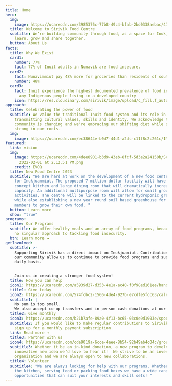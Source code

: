 ```yaml
---
title: Home
hero:
  img:
    image: https://ucarecdn.com/3985376c-77b8-49c4-bfab-2bd0338aebac/47F55329-4337-4D72-AEA0-F86890C36928_1_201_a.jpeg
  title: Welcome to Sirivik Food Centre
  subtitle: We’re building community through food, as a space for Inukjuamiut to
    learn, grow and share together.
  button: About Us
facts:
  title: Why We Exist
  card1:
    number: 77%
    fact: 77% of Inuit adults in Nunavik are food insecure.
  card2:
    fact: Nunavimmiut pay 48% more for groceries than residents of southern Quebec.
    number: 48%
  card3:
    fact: Inuit experience the highest documented prevalence of food insecurity of
      any Indigenous people living in a developed country
    icon: https://res.cloudinary.com/sirivik/image/upload/c_fill,f_auto,g_auto,q_auto,w_auto/v1624595951/Icons/icon_globe_ba29q0.svg
approach:
  title: Celebrating the power of food
  subtitle: We value the traditional Inuit food system and its role in
    transmitting cultural values, skills and identity. We acknowledge that our
    community is changing and we're embracing our shifting diet while standing
    strong in our roots.
  img:
    image: https://ucarecdn.com/ec38644e-b0d7-44d1-a2dc-c11f8c2c261c/IMG_2985.jpg
featured:
  link: vision
  img:
    image: https://ucarecdn.com/4dee8901-b3d9-43eb-8fcf-5d3e2a24150b/Screen Shot
      2022-02-01 at 2.12.51 PM.png
    credit: EVOQ
  title: New Food Centre 2023
  subtitle: "We are hard at work on the development of a new food centre facility
    for Inukjuammiut. The proposed 7 million dollar facility will have an open
    concept kitchen and large dining room that will dramatically increase our
    capacity. An additional multipurpose room will allow for small group
    activities. The centre will be linked to the current hydroponic greenhouse,
    while also establishing a new year round soil based greenhouse for community
    members to grow their own food. "
  button: Learn more
  show: "true"
programs:
  title: Our Programs
  subtitle: We offer healthy meals and an array of food programs, because there’s
    no singular approach to tackling food insecurity.
  btn: Learn more →
getInvolved:
  subtitle: >-
    Supporting Sirivik has a direct impact on Inukjuamiut. Contributions from
    our community allow us to continue to provide food programs and support on a
    daily basis.


    Join us in creating a stronger food system!
  title: How you can help
  icon1: https://ucarecdn.com/a5939d27-d353-4e1a-ac40-f0f98ed161ee/hand-giving.svg
  title1: Give today
  icon2: https://ucarecdn.com/574fcbc2-1566-4de4-927b-e7cdfe5fcc63/calendar.svg
  subtitle1: |
    No sum is too small.
    We also accept co-op transfers and in person cash donations at our location.
  title2: Give monthly
  icon3: https://ucarecdn.com/b21b7afe-89a0-4f13-bc65-03c0e9d1903e/spoon-knife.svg
  subtitle2: If you would like to make regular contributions to Sirivik you can
    sign up for a monthly payment subscription.
  link: Read more →
  title3: Partner with us
  icon4: https://ucarecdn.com/cde9019a-6cce-4aee-8b54-92b49ab4c04c/group.svg
  subtitle3: Whether it be an in-kind donation, a new program to develop or an
    innovative new idea we’d love to hear it!  We strive to be an inventive
    organization and we are always open to new collaborations.
  title4: Volunteer
  subtitle4: "We are always looking for help with our programs. Whether it’s in
    the kitchen, serving food or packing food boxes we have a wide range of
    opportunities that can suit your interests and skill sets! "
---
```

